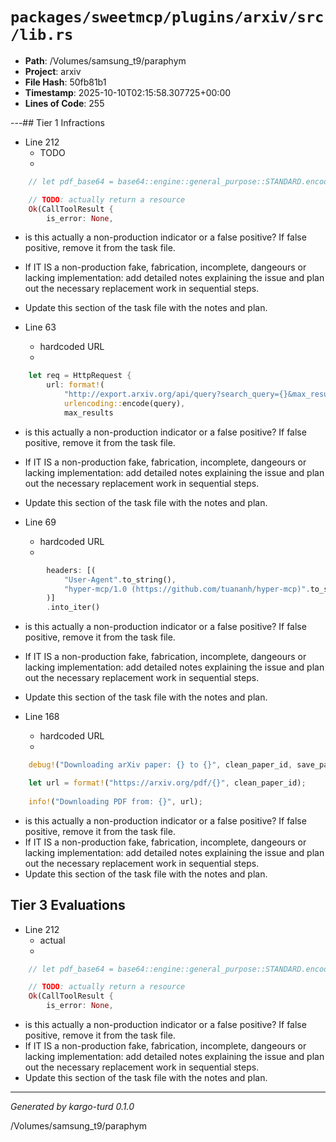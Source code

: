 # `packages/sweetmcp/plugins/arxiv/src/lib.rs`

- **Path**: /Volumes/samsung_t9/paraphym
- **Project**: arxiv
- **File Hash**: 50fb81b1  
- **Timestamp**: 2025-10-10T02:15:58.307725+00:00  
- **Lines of Code**: 255

---## Tier 1 Infractions 


- Line 212
  - TODO
  - 

```rust
    // let pdf_base64 = base64::engine::general_purpose::STANDARD.encode(pdf_data);

    // TODO: actually return a resource
    Ok(CallToolResult {
        is_error: None,
```

- is this actually a non-production indicator or a false positive? If false positive, remove it from the task file.
- If IT IS a non-production fake, fabrication, incomplete, dangeours or lacking implementation: add detailed notes explaining the issue and plan out the necessary replacement work in sequential steps. 
- Update this section of the task file with the notes and plan.


- Line 63
  - hardcoded URL
  - 

```rust
    let req = HttpRequest {
        url: format!(
            "http://export.arxiv.org/api/query?search_query={}&max_results={}&sortBy=submittedDate&sortOrder=descending",
            urlencoding::encode(query),
            max_results
```

- is this actually a non-production indicator or a false positive? If false positive, remove it from the task file.
- If IT IS a non-production fake, fabrication, incomplete, dangeours or lacking implementation: add detailed notes explaining the issue and plan out the necessary replacement work in sequential steps. 
- Update this section of the task file with the notes and plan.


- Line 69
  - hardcoded URL
  - 

```rust
        headers: [(
            "User-Agent".to_string(),
            "hyper-mcp/1.0 (https://github.com/tuananh/hyper-mcp)".to_string(),
        )]
        .into_iter()
```

- is this actually a non-production indicator or a false positive? If false positive, remove it from the task file.
- If IT IS a non-production fake, fabrication, incomplete, dangeours or lacking implementation: add detailed notes explaining the issue and plan out the necessary replacement work in sequential steps. 
- Update this section of the task file with the notes and plan.


- Line 168
  - hardcoded URL
  - 

```rust
    debug!("Downloading arXiv paper: {} to {}", clean_paper_id, save_path);

    let url = format!("https://arxiv.org/pdf/{}", clean_paper_id);
    
    info!("Downloading PDF from: {}", url);
```

- is this actually a non-production indicator or a false positive? If false positive, remove it from the task file.
- If IT IS a non-production fake, fabrication, incomplete, dangeours or lacking implementation: add detailed notes explaining the issue and plan out the necessary replacement work in sequential steps. 
- Update this section of the task file with the notes and plan.

## Tier 3 Evaluations


- Line 212
  - actual
  - 

```rust
    // let pdf_base64 = base64::engine::general_purpose::STANDARD.encode(pdf_data);

    // TODO: actually return a resource
    Ok(CallToolResult {
        is_error: None,
```

- is this actually a non-production indicator or a false positive? If false positive, remove it from the task file.
- If IT IS a non-production fake, fabrication, incomplete, dangeours or lacking implementation: add detailed notes explaining the issue and plan out the necessary replacement work in sequential steps. 
- Update this section of the task file with the notes and plan.

---

*Generated by kargo-turd 0.1.0*

/Volumes/samsung_t9/paraphym